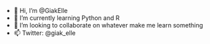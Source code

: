 - 👋 Hi, I’m @GiakElle
- 🌱 I’m currently learning Python and R
- 💞️ I’m looking to collaborate on whatever make me learn something
- 📫 Twitter: @giak_elle

<!---
GiakElle/GiakElle is a ✨ special ✨ repository because its `README.md` (this file) appears on your GitHub profile.
You can click the Preview link to take a look at your changes.
--->
